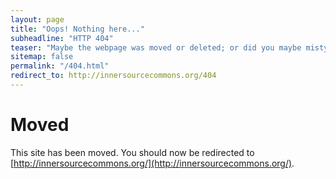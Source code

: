```yaml
---
layout: page
title: "Oops! Nothing here..."
subheadline: "HTTP 404"
teaser: "Maybe the webpage was moved or deleted; or did you maybe mistype the link?"
sitemap: false
permalink: "/404.html"
redirect_to: http://innersourcecommons.org/404
---
```


# Moved

This site has been moved. You should now be redirected to [http://innersourcecommons.org/](http://innersourcecommons.org/).
